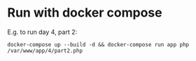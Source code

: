 # Run with docker compose
E.g. to run day 4, part 2:

`docker-compose up --build -d && docker-compose run app php /var/www/app/4/part2.php`
